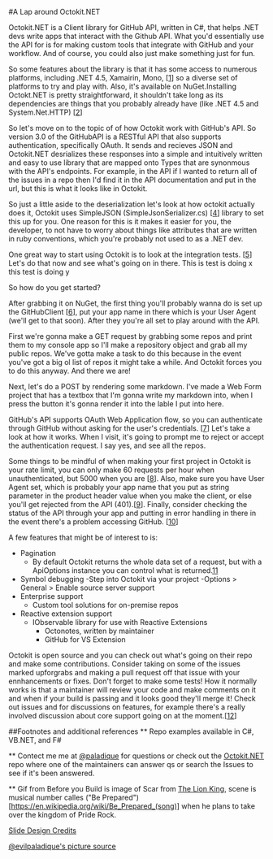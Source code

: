 #A Lap around Octokit.NET

Octokit.NET is a Client library for GitHub API, written in C#, that helps .NET devs write apps that interact with the Github API. What you'd essentially use the API for is for making custom tools that integrate with GitHub and your workflow. And of course, you could also just make something just for fun.

So some features about the library is that it has some access to numerous platforms, including .NET 4.5, Xamairin, Mono, [[1](https://github.com/octokit/octokit.net#supported-platforms)] so a diverse set of platforms to try and play with. Also, it's available on NuGet.Installing Octokt.NET is pretty straightforward, it shouldn't take long as its dependencies are things that you probably already have (like .NET 4.5 and System.Net.HTTP) [[2](https://www.nuget.org/packages/Octokit/0.1.3)]

So let's move on to the topic of of how Octokit work with GitHub's API. So version 3.0 of the GitHubAPI is a RESTful API that also supports authentication, specifically OAuth. It sends and recieves JSON and Octokit.NET desrializes these responses into a simple and intuitively written and easy to use library that are mapped onto Types that are synonmous with the API's endpoints. For example, in the API if I wanted to return all of the issues in a repo then I'd find it in the API documentation and put in the url, but this is what it looks like in Octokit.

So just a little aside to the deserialization let's look at how octokit actually does it, Octokit uses SimpleJSON   (SimpleJsonSerializer.cs) [[4](https://github.com/octokit/octokit.net/blob/f354d1bf00ff7606b46489e3a915e1428414bc47/Octokit/Http/SimpleJsonSerializer.cs)] library to set this up for you. One reason for this is it makes it easier for you, the developer, to not have to worry about things like attributes that are written in ruby conventions, which you're probably not used to as a .NET dev.

One great way to start using Octokit is to look at the integration tests. [[5](https://github.com/octokit/octokit.net/tree/master/Octokit.Tests.Integration/Clients)] Let's do that now and see what's going on in there.
This is test is doing x
this test is doing y


So how do you get started?

After grabbing it on NuGet, the first thing you'll probably wanna do is set up the GitHubClient [[6](https://github.com/octokit/octokit.net#usage-examples)], put your app name in there which is your User Agent (we'll get to that soon). After they you're all set to play around with the API.

First we're gonna make a GET request by grabbing some repos and print them to my console app so I'll make a repository object and grab all my public repos. We've gotta make a task to do this because in the event you've got a big ol list of repos it might take a while. And Octokit forces you to do this anyway. And there we are!

Next, let's do a POST by rendering some markdown. I've made a Web Form project that has a textbox that I'm gonna write my markdown into, when I press the button it's gonna render it into the lable I put into here.

GitHub's API supports OAuth Web Application flow, so you can authenticate through GitHub without asking for the user's credentials. [[7](http://octokitnet.readthedocs.io/en/latest/oauth-flow/)] Let's take a look at how it works. When I visit, it's going to prompt me to reject or accept the authentication request. I say yes, and see all the repos.

Some things to be mindful of when making your first project in Octokit is your rate limit, you can only make 60 requests per hour when unauthenticated, but 5000 when you are [[8](https://developer.github.com/v3/#rate-limiting)]. Also, make sure you have User Agent set, which is probably your app name that you put as string parameter in the product header value when you make the client, or else you'll get rejected from the API (401).[[9](https://developer.github.com/v3/#user-agent-required)]. Finally, consider checking the status of the API through your app and putting in error handling in there in the event there's a problem accessing GitHub. [[10](https://status.github.com/api)]

A few features that might be of interest to is:

- Pagination
  - By default Octokit returns the whole data set of a request, but with a ApiOptions instance you can control what is returned.[11](http://octokitnet.readthedocs.io/en/latest/extensibility/#pagination)     
- Symbol debugging
  -Step into Octokit via your project
  -Options > General > Enable source server support [](http://octokitnet.readthedocs.io/en/latest/debugging-source/)
- Enterprise support
  - Custom tool solutions for on-premise repos
- Reactive extension support 
  - IObservable library for use with Reactive Extensions
      - Octonotes, written by maintainer
      - GitHub for VS Extension


Octokit is open source and you can check out what's going on their repo and make some contributions. Consider taking on some of the issues marked upforgrabs and making a pull request off that issue with your ennhancements or fixes. Don't forget to make some tests! How it normally works is that a maintainer will review your code and make comments on it and when if your build is passing and it looks good they'll merge it! Check out issues and  for discussions on features, for example there's a really involved discussion about core support going on at the moment.[[12](https://github.com/octokit/octokit.net/issues/1115)]


##Footnotes and additional references
** Repo examples available in C#, VB.NET, and F#

** Contect me me at [@paladique](https://twitter.com/paladique) for questions or check out the [Octokit.NET](https://github.com/octokit/octokit.net) repo where one of the maintainers can answer qs or search the Issues to see if it's been answered.

** Gif from Before you Build is image of Scar from [The Lion King](https://en.wikipedia.org/wiki/The_Lion_King), scene is musical number calles ("Be Prepared")[https://en.wikipedia.org/wiki/Be_Prepared_(song)] when he plans to take over the kingdom of Pride Rock.

[Slide Design Credits](http://www.slidescarnival.com/jourdain-free-presentation-template/403)

[@evilpaladique's picture source](https://ericandrewlewis.github.io/emoji-mosaic/)
